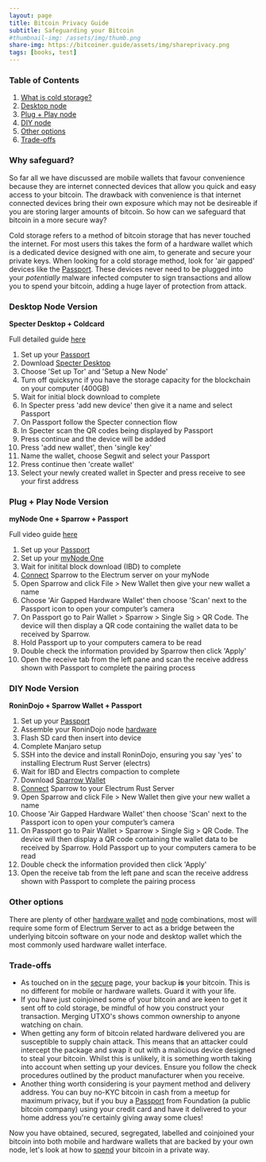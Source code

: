 ```yaml
---
layout: page
title: Bitcoin Privacy Guide 
subtitle: Safeguarding your Bitcoin
#thumbnail-img: /assets/img/thumb.png
share-img: https://bitcoiner.guide/assets/img/shareprivacy.png
tags: [books, test]
---
```


### Table of Contents

1.  [What is cold storage?](#why-safeguard)
2.  [Desktop node](#desktop-node-version)
3.  [Plug + Play node](#plug-play-node-version)
3.  [DIY node](#diy-node-version)
4.  [Other options](#other-options)
5.  [Trade-offs](#trade-offs)


### Why safeguard?

So far all we have discussed are mobile wallets that favour convenience because they are internet connected devices that allow you quick and easy access to your bitcoin. The drawback with convenience is that internet connected devices bring their own exposure which may not be desireable if you are storing larger amounts of bitcoin. So how can we safeguard that bitcoin in a more secure way?

Cold storage refers to a method of bitcoin storage that has never touched the internet. For most users this takes the form of a hardware wallet which is a dedicated device designed with one aim, to generate and secure your private keys. When looking for a cold storage method, look for 'air gapped' devices like the [Passport](https://foundationdevices.com/passport/details/). These devices never need to be plugged into your *potentially* malware infected computer to sign transactions and allow you to spend your bitcoin, adding a huge layer of protection from attack.    

### Desktop Node Version

**Specter Desktop + Coldcard**

Full detailed guide [here](/specter)

1.  Set up your [Passport](/passport)
2.  Download [Specter Desktop](https://github.com/cryptoadvance/specter-desktop/releases)
3.  Choose 'Set up Tor' and 'Setup a New Node'
4.  Turn off quicksync if you have the storage capacity for the blockchain on your computer (400GB)
5. Wait for initial block download to complete
8.  In Specter press 'add new device' then give it a name and select Passport
9.  On Passport follow the Specter connection flow
10. In Specter scan the QR codes being displayed by Passport
11. Press continue and the device will be added
12. Press 'add new wallet', then 'single key'
13. Name the wallet, choose Segwit and select your Passport
14. Press continue then 'create wallet'
16. Select your newly created wallet in Specter and press receive to see your first address


### Plug + Play Node Version

**myNode One + Sparrow + Passport**

Full video guide [here](https://youtu.be/PlK2jOKgWZ8)

1.  Set up your [Passport](https://support.foundationdevices.com/setup-guide)
2.  Set up your [myNode One](http://mynodebtc.com/guide/getting_started)
3.  Wait for initital block download (IBD) to complete
4.  [Connect](https://www.sparrowwallet.com/docs/quick-start.html#sparrow-server-setup) Sparrow to the Electrum server on your myNode 
5. Open Sparrow and click File > New Wallet then give your new wallet a name
6. Choose 'Air Gapped Hardware Wallet' then choose 'Scan' next to the Passport icon to open your computer’s camera
7. On Passport go to Pair Wallet > Sparrow > Single Sig > QR Code. The device will then display a QR code containing the wallet data to be received by Sparrow. 
8. Hold Passport up to your computers camera to be read
9. Double check the information provided by Sparrow then click 'Apply'
10. Open the receive tab from the left pane and scan the receive address shown with Passport to complete the pairing process



### DIY Node Version

**RoninDojo + Sparrow Wallet + Passport**

1.  Set up your [Passport](https://support.foundationdevices.com/setup-guide)
2.  Assemble your RoninDojo node [hardware](https://wiki.ronindojo.io/en/hardware)
3.  Flash SD card then insert into device
4.  Complete Manjaro setup
5.  SSH into the device and install RoninDojo, ensuring you say 'yes' to installing Electrum Rust Server (electrs)
6.  Wait for IBD and Electrs compaction to complete
7.  Download [Sparrow Wallet](https://sparrowwallet.com/download)
8.  [Connect](https://wiki.ronindojo.io/en/gui-setup/step12) Sparrow to your Electrum Rust Server
5. Open Sparrow and click File > New Wallet then give your new wallet a name
6. Choose 'Air Gapped Hardware Wallet' then choose 'Scan' next to the Passport icon to open your computer’s camera
7. On Passport go to Pair Wallet > Sparrow > Single Sig > QR Code. The device will then display a QR code containing the wallet data to be received by Sparrow. Hold Passport up to your computers camera to be read
8. Double check the information provided then click 'Apply'
9. Open the receive tab from the left pane and scan the receive address shown with Passport to complete the pairing process


### Other options 

There are plenty of other [hardware wallet](/wallet/hardware) and [node](/node) combinations, most will require some form of Electrum Server to act as a bridge between the underlying bitcoin software on your node and desktop wallet which the most commonly used hardware wallet interface.


### Trade-offs

* As touched on in the [secure](/privacy/secure) page, your backup **is** your bitcoin. This is no different for mobile or hardware wallets. Guard it with your life.
* If you have just coinjoined some of your bitcoin and are keen to get it sent off to cold storage, be mindful of how you construct your transaction. Merging UTXO's shows common ownership to anyone watching on chain.
* When getting any form of bitcoin related hardware delivered you are susceptible to supply chain attack. This means that an attacker could intercept the package and swap it out with a malicious device designed to steal your bitcoin. Whilst this is unlikely, it is something worth taking into account when setting up your devices. Ensure you follow the check procedures outlined by the product manufacturer when you receive. 
* Another thing worth considering is your payment method and delivery address. You can buy no-KYC bitcoin in cash from a meetup for maximum privacy, but if you buy a [Passport](https://foundationdevices.com/passport) from Foundation (a public bitcoin company) using your credit card and have it delivered to your home address you're certainly giving away some clues!

  

Now you have obtained, secured, segregated, labelled and coinjoined your bitcoin into both mobile and hardware wallets that are backed by your own node, let's look at how to [spend](/privacy/spend) your bitcoin in a private way.
